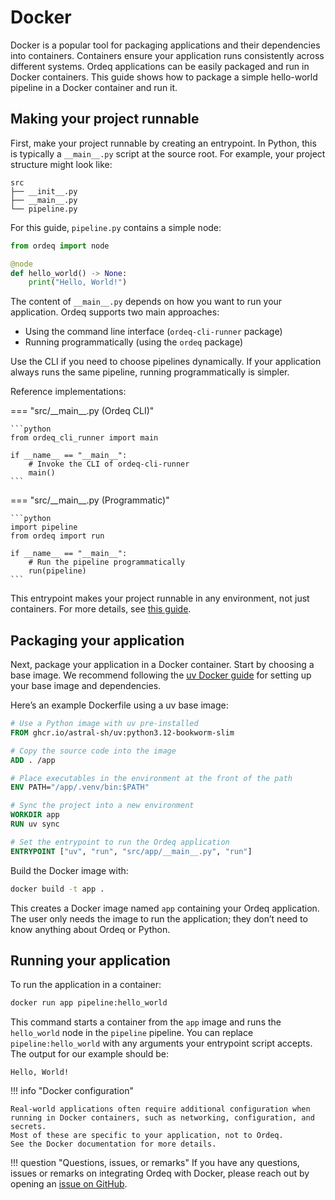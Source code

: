 # Docker

Docker is a popular tool for packaging applications and their dependencies into containers.
Containers ensure your application runs consistently across different systems.
Ordeq applications can be easily packaged and run in Docker containers.
This guide shows how to package a simple hello-world pipeline in a Docker container and run it.

## Making your project runnable

First, make your project runnable by creating an entrypoint.
In Python, this is typically a `__main__.py` script at the source root.
For example, your project structure might look like:

```text
src
├── __init__.py
├── __main__.py
└── pipeline.py
```

For this guide, `pipeline.py` contains a simple node:

```python title="src/pipeline.py"
from ordeq import node

@node
def hello_world() -> None:
    print("Hello, World!")
```

The content of `__main__.py` depends on how you want to run your application.
Ordeq supports two main approaches:

- Using the command line interface (`ordeq-cli-runner` package)
- Running programmatically (using the `ordeq` package)

Use the CLI if you need to choose pipelines dynamically.
If your application always runs the same pipeline, running programmatically is simpler.

Reference implementations:

=== "src/\_\_main\_\_.py (Ordeq CLI)"

    ```python
    from ordeq_cli_runner import main

    if __name__ == "__main__":
        # Invoke the CLI of ordeq-cli-runner
        main()
    ```

=== "src/\_\_main\_\_.py (Programmatic)"

    ```python
    import pipeline
    from ordeq import run

    if __name__ == "__main__":
        # Run the pipeline programmatically
        run(pipeline)
    ```

This entrypoint makes your project runnable in any environment, not just containers.
For more details, see [this guide][run-and-viz].

## Packaging your application

Next, package your application in a Docker container.
Start by choosing a base image.
We recommend following the [uv Docker guide][uv-docker] for setting up your base image and dependencies.

Here’s an example Dockerfile using a uv base image:

```Dockerfile
# Use a Python image with uv pre-installed
FROM ghcr.io/astral-sh/uv:python3.12-bookworm-slim

# Copy the source code into the image
ADD . /app

# Place executables in the environment at the front of the path
ENV PATH="/app/.venv/bin:$PATH"

# Sync the project into a new environment
WORKDIR app
RUN uv sync

# Set the entrypoint to run the Ordeq application
ENTRYPOINT ["uv", "run", "src/app/__main__.py", "run"]
```

Build the Docker image with:

```bash
docker build -t app .
```

This creates a Docker image named `app` containing your Ordeq application. The user only needs the image to run the application; they don’t need to know anything about Ordeq or Python.

## Running your application

To run the application in a container:

```bash
docker run app pipeline:hello_world
```

This command starts a container from the `app` image and runs the `hello_world` node in the `pipeline` pipeline. You can replace `pipeline:hello_world` with any arguments your entrypoint script accepts.
The output for our example should be:

```text
Hello, World!
```

!!! info "Docker configuration"

    Real-world applications often require additional configuration when running in Docker containers, such as networking, configuration, and secrets.
    Most of these are specific to your application, not to Ordeq.
    See the Docker documentation for more details.

!!! question "Questions, issues, or remarks"
    If you have any questions, issues or remarks on integrating Ordeq with Docker, please reach out by opening an [issue on GitHub][issues].

[run-and-viz]: ../run_and_viz.md
[uv-docker]: https://docs.astral.sh/uv/guides/integration/docker/
[issues]: https://github.com/ing-bank/ordeq/issues/new
